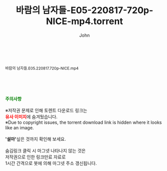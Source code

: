﻿---
layout: post
title:  "바람의 남자들-E05-220817-720p-NICE-mp4.torrent"
author: John
categories: [ 방송/음악 ]
tags: [  ]
image:  
description: "바람의 남자들-E05-220817-720p-NICE-mp4 torrent 정보 공유"
toc: true
toc_sticky: true
---

<br>
<div class="view-img">
<a class="view_image" href="http://torrentmobile61.com/bbs/view_image.php?fn=%2Fdata%2Ffile%2Fmusic%2F469716874_4MZaxGV9_54b38d5a4bb711b05b78dc4646d2c18bff90a206.jpg" target="_blank"><img alt="" class="img-tag" content="http://torrentmobile61.com/data/file/music/469716874_4MZaxGV9_54b38d5a4bb711b05b78dc4646d2c18bff90a206.jpg" itemprop="image" src="http://torrentmobile61.com/data/file/music/469716874_4MZaxGV9_54b38d5a4bb711b05b78dc4646d2c18bff90a206.jpg"/></a></div><div class="view-content" itemprop="description">
<p><span style="font-size:12px;">바람의 남자들.E05.220817.720p-NICE.mp4</span> </p> </div>
    
<br><br><br>
<p data-ke-size="size16"><b><span style="color: green;">주의사항</span></b><br /><br />※저작권 문제로 인해 토렌트 다운로드 링크는<br /><b><span style="color: red;">유사 이미지</span></b>에 숨겨뒀습니다.<br />※Due to copyright issues, the torrent download link is hidden where it looks like an image.<br /><br /><b>'설마'</b>싶은 것까지 확인해 보세요.<br /><br />숨김링크 클릭 시 마그넷 나타나지 않는 것은<br />저작권으로 인한 링크만료 자료로<br />1시간 간격으로 봇에 의해 마그넷 주소 갱신됩니다.</p>
